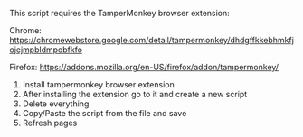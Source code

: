 This script requires the TamperMonkey browser extension:

Chrome: https://chromewebstore.google.com/detail/tampermonkey/dhdgffkkebhmkfjojejmpbldmpobfkfo

Firefox: https://addons.mozilla.org/en-US/firefox/addon/tampermonkey/

1. Install tampermonkey browser extension
2. After installing the extension go to it and create a new script
3. Delete everything
4. Copy/Paste the script from the file and save
5. Refresh pages